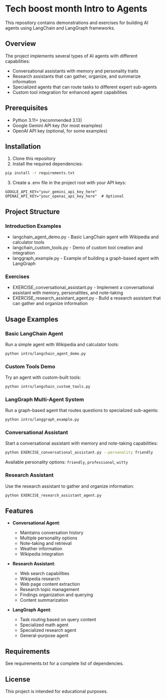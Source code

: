 # Tech boost month Intro to Agents

This repository contains demonstrations and exercises for building AI agents using LangChain and LangGraph frameworks.

## Overview

The project implements several types of AI agents with different capabilities:
- Conversational assistants with memory and personality traits
- Research assistants that can gather, organize, and summarize information
- Specialized agents that can route tasks to different expert sub-agents
- Custom tool integration for enhanced agent capabilities

## Prerequisites

- Python 3.11+ (recommended 3.13)
- Google Gemini API key (for most examples)
- OpenAI API key (optional, for some examples)

## Installation

1. Clone this repository
2. Install the required dependencies:

```bash
pip install -r requirements.txt
```

3. Create a .env file in the project root with your API keys:

```
GOOGLE_API_KEY="your_gemini_api_key_here"
OPENAI_API_KEY="your_openai_api_key_here"  # Optional
```

## Project Structure

### Introduction Examples
- langchain_agent_demo.py - Basic LangChain agent with Wikipedia and calculator tools
- langchain_custom_tools.py - Demo of custom tool creation and integration
- langgraph_example.py - Example of building a graph-based agent with LangGraph

### Exercises
- EXERCISE_conversational_assistant.py - Implement a conversational assistant with memory, personalities, and note-taking
- EXERCISE_research_assistant_agent.py - Build a research assistant that can gather and organize information

## Usage Examples

### Basic LangChain Agent

Run a simple agent with Wikipedia and calculator tools:

```bash
python intro/langchain_agent_demo.py
```

### Custom Tools Demo

Try an agent with custom-built tools:

```bash
python intro/langchain_custom_tools.py
```

### LangGraph Multi-Agent System

Run a graph-based agent that routes questions to specialized sub-agents:

```bash
python intro/langgraph_example.py
```

### Conversational Assistant

Start a conversational assistant with memory and note-taking capabilities:

```bash
python EXERCISE_conversational_assistant.py --personality friendly
```

Available personality options: `friendly`, `professional`, `witty`

### Research Assistant

Use the research assistant to gather and organize information:

```bash
python EXERCISE_research_assistant_agent.py
```

## Features

- **Conversational Agent**:
  - Maintains conversation history
  - Multiple personality options
  - Note-taking and retrieval
  - Weather information
  - Wikipedia integration

- **Research Assistant**:
  - Web search capabilities
  - Wikipedia research
  - Web page content extraction
  - Research topic management
  - Findings organization and querying
  - Content summarization

- **LangGraph Agent**:
  - Task routing based on query content
  - Specialized math agent
  - Specialized research agent
  - General-purpose agent

## Requirements

See requirements.txt for a complete list of dependencies.

## License

This project is intended for educational purposes.